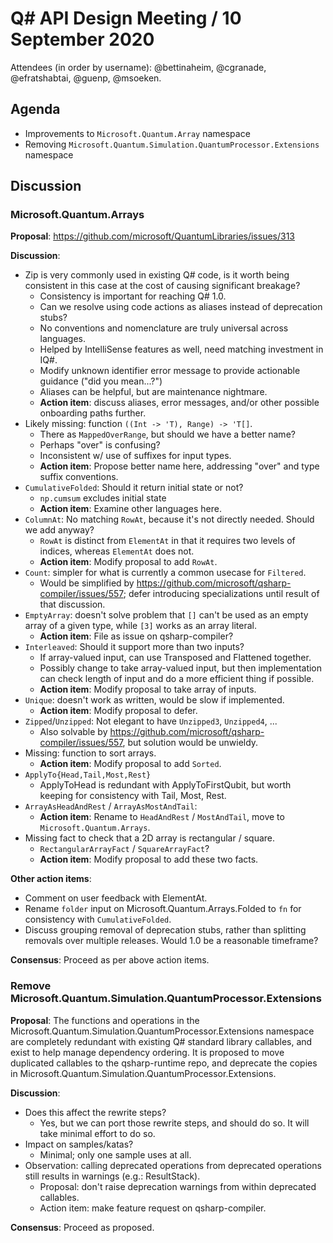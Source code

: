 # Q# API Design Meeting / 10 September 2020

Attendees (in order by username): @bettinaheim, @cgranade, @efratshabtai, @guenp, @msoeken.

## Agenda

- Improvements to `Microsoft.Quantum.Array` namespace
- Removing `Microsoft.Quantum.Simulation.QuantumProcessor.Extensions` namespace

## Discussion

### Microsoft.Quantum.Arrays

**Proposal**: https://github.com/microsoft/QuantumLibraries/issues/313

**Discussion**:

- Zip is very commonly used in existing  Q# code, is it worth being consistent in this case at the cost of causing significant breakage?
  - Consistency is important for reaching Q# 1.0.
  - Can we resolve using code actions as aliases instead of deprecation stubs?
  - No conventions and nomenclature are truly universal across languages.
  - Helped by IntelliSense features as well, need matching investment in IQ#.
  - Modify unknown identifier error message to provide actionable guidance ("did you mean...?")
  - Aliases can be helpful, but are maintenance nightmare.
  - **Action item**: discuss aliases, error messages, and/or other possible onboarding paths further.
- Likely missing: function `((Int -> 'T), Range) -> 'T[]`.
  - There as `MappedOverRange`, but should we have a better name?
  - Perhaps "over" is confusing?
  - Inconsistent w/ use of suffixes for input types.
  - **Action item**: Propose better name here, addressing "over" and type suffix conventions.
- `CumulativeFolded`: Should it return initial state or not?
  - `np.cumsum` excludes initial state
  - **Action item**: Examine other languages here.
- `ColumnAt`: No matching `RowAt`, because it's not directly needed. Should we add anyway?
  - `RowAt` is distinct from `ElementAt` in that it requires two levels of indices, whereas `ElementAt` does not.
  - **Action item**: Modify proposal to add `RowAt`.
- `Count`: simpler for what is currently a common usecase for `Filtered`.
  - Would be simplified by https://github.com/microsoft/qsharp-compiler/issues/557; defer introducing specializations until result of that discussion.
- `EmptyArray`: doesn't solve problem that `[]` can't be used as an empty array of a given type, while `[3]` works as an array literal.
  - **Action item**: File as issue on qsharp-compiler?
- `Interleaved`: Should it support more than two inputs?
  - If array-valued input, can use Transposed and Flattened together.
  - Possibly change to take array-valued input, but then implementation can check length of input and do a more efficient thing if possible.
  - **Action item**: Modify proposal to take array of inputs.
- `Unique`: doesn't work as written, would be slow if implemented.
  - **Action item**: Modify proposal to defer.
- `Zipped`/`Unzipped`: Not elegant to have `Unzipped3`, `Unzipped4`, ...
  - Also solvable by https://github.com/microsoft/qsharp-compiler/issues/557, but solution would be unwieldy.
- Missing: function to sort arrays.
  - **Action item**: Modify proposal to add `Sorted`.
- `ApplyTo{Head,Tail,Most,Rest}`
  - ApplyToHead is redundant with ApplyToFirstQubit, but worth keeping for consistency with Tail, Most, Rest.
- `ArrayAsHeadAndRest` / `ArrayAsMostAndTail`:
  - **Action item**: Rename to `HeadAndRest` / `MostAndTail`, move to `Microsoft.Quantum.Arrays`.
- Missing fact to check that a 2D array is rectangular / square.
  - `RectangularArrayFact` / `SquareArrayFact`?
  - **Action item**: Modify proposal to add these two facts.

**Other action items**:

- Comment on user feedback with ElementAt.
- Rename `folder` input on Microsoft.Quantum.Arrays.Folded to `fn` for consistency with `CumulativeFolded`.
- Discuss grouping removal of deprecation stubs, rather than splitting removals over multiple releases. Would 1.0 be a reasonable timeframe?

**Consensus**: Proceed as per above action items.

### Remove Microsoft.Quantum.Simulation.QuantumProcessor.Extensions

**Proposal**: The functions and operations in the Microsoft.Quantum.Simulation.QuantumProcessor.Extensions namespace are completely redundant with existing Q# standard library callables, and exist to help manage dependency ordering. It is proposed to move duplicated callables to the qsharp-runtime repo, and deprecate the copies in Microsoft.Quantum.Simulation.QuantumProcessor.Extensions.

**Discussion**:

- Does this affect the rewrite steps?
  - Yes, but we can port those rewrite steps, and should do so. It will take minimal effort to do so.
- Impact on samples/katas?
  - Minimal; only one sample uses at all.
- Observation: calling deprecated operations from deprecated operations still results in warnings (e.g.: ResultStack).
  - Proposal: don't raise deprecation warnings from within deprecated callables.
  - Action item: make feature request on qsharp-compiler.

**Consensus**: Proceed as proposed.
